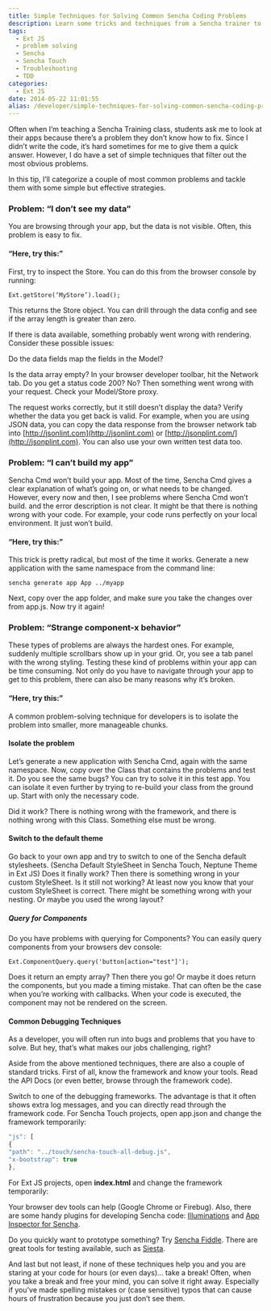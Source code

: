 ```yaml
---
title: Simple Techniques for Solving Common Sencha Coding Problems
description: Learn some tricks and techniques from a Sencha trainer to debug and solve coding problems.
tags:
  - Ext JS
  - problem solving
  - Sencha
  - Sencha Touch
  - Troubleshooting
  - TDD
categories:
  - Ext JS
date: 2014-05-22 11:01:55
alias: /developer/simple-techniques-for-solving-common-sencha-coding-problems/
---
```


Often when I’m teaching a Sencha Training class, students ask me to look at their apps because there’s a problem they don’t know how to fix. Since I didn’t write the code, it’s hard sometimes for me to give them a quick answer. However, I do have a set of simple techniques that filter out the most obvious problems.

<!--more-->

In this tip, I’ll categorize a couple of most common problems and tackle them with some simple but effective strategies.

### Problem: “I don’t see my data”

You are browsing through your app, but the data is not visible. Often, this problem is easy to fix.

#### “Here, try this:”

First, try to inspect the Store. You can do this from the browser console by running:

`Ext.getStore(‘MyStore’).load();`

This returns the Store object. You can drill through the data config and see if the array length is greater than zero.

If there is data available, something probably went wrong with rendering. Consider these possible issues:

Do the data fields map the fields in the Model?

Is the data array empty? In your browser developer toolbar, hit the Network tab. Do you get a status code 200? No? Then something went wrong with your request. Check your Model/Store proxy.

The request works correctly, but it still doesn’t display the data? Verify whether the data you get back is valid. For example, when you are using JSON data, you can copy the data response from the browser network tab into [http://jsonlint.com](http://jsonlint.com) or [http://jsonplint.com/](http://jsonplint.com). You can also use your own written test data too.

### Problem: “I can’t build my app”

Sencha Cmd won’t build your app. Most of the time, Sencha Cmd gives a clear explanation of what’s going on, or what needs to be changed. However, every now and then, I see problems where Sencha Cmd won’t build. and the error description is not clear. It might be that there is nothing wrong with your code. For example, your code runs perfectly on your local environment. It just won’t build.

#### “Here, try this:”

This trick is pretty radical, but most of the time it works. Generate a new application with the same namespace from the command line:

`sencha generate app App ../myapp`

Next, copy over the app folder, and make sure you take the changes over from app.js. Now try it again!

### Problem: “Strange component-x behavior”

These types of problems are always the hardest ones. For example, suddenly multiple scrollbars show up in your grid. Or, you see a tab panel with the wrong styling. Testing these kind of problems within your app can be time consuming. Not only do you have to navigate through your app to get to this problem, there can also be many reasons why it’s broken.

#### “Here, try this:”

A common problem-solving technique for developers is to isolate the problem into smaller, more manageable chunks.

#### Isolate the problem

Let’s generate a new application with Sencha Cmd, again with the same namespace. Now, copy over the Class that contains the problems and test it. Do you see the same bugs? You can try to solve it in this test app. You can isolate it even further by trying to re-build your class from the ground up. Start with only the necessary code.

Did it work? There is nothing wrong with the framework, and there is nothing wrong with this Class. Something else must be wrong.

#### Switch to the default theme

Go back to your own app and try to switch to one of the Sencha default stylesheets. (Sencha Default StyleSheet in Sencha Touch, Neptune Theme in Ext JS) Does it finally work? Then there is something wrong in your custom StyleSheet. Is it still not working? At least now you know that your custom StyleSheet is correct. There might be something wrong with your nesting. Or maybe you used the wrong layout?

##### Query for Components

Do you have problems with querying for Components? You can easily query components from your browsers dev console:

`Ext.ComponentQuery.query('button[action="test"]');`

Does it return an empty array? Then there you go! Or maybe it does return the components, but you made a timing mistake. That can often be the case when you’re working with callbacks. When your code is executed, the component may not be rendered on the screen.

#### Common Debugging Techniques

As a developer, you will often run into bugs and problems that you have to solve. But hey, that’s what makes our jobs challenging, right?

Aside from the above mentioned techniques, there are also a couple of standard tricks. First of all, know the framework and know your tools. Read the API Docs (or even better, browse through the framework code).

Switch to one of the debugging frameworks. The advantage is that it often shows extra log messages, and you can directly read through the framework code. For Sencha Touch projects, open app.json and change the framework temporarily:

``` JavaScript
"js": [
{
"path": "../touch/sencha-touch-all-debug.js",
"x-bootstrap": true
},
```

For Ext JS projects, open **index.html** and change the framework temporarily:

Your browser dev tools can help (Google Chrome or Firebug). Also, there are some handy plugins for developing Sencha code: [Illuminations](http://www.illuminations-for-developers.com/) and [App Inspector for Sencha](https://chrome.google.com/webstore/detail/app-inspector-for-sencha/pbeapidedgdpniokbedbfbaacglkceae?hl=en).

Do you quickly want to prototype something? Try [Sencha Fiddle](http://fiddle.sencha.com). There are great tools for testing available, such as [Siesta](http://www.bryntum.com/products/siesta/).

And last but not least, if none of these techniques help you and you are staring at your code for hours (or even days)... take a break! Often, when you take a break and free your mind, you can solve it right away. Especially if you’ve made spelling mistakes or (case sensitive) typos that can cause hours of frustration because you just don’t see them.
